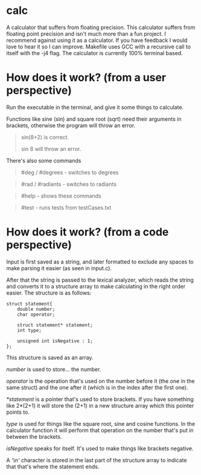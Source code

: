# calc
A calculator that suffers from floating precision.
This calculator suffers from floating point precision and isn't much more than a fun project. I recommend against using it as a calculator. If you have feedback I would love to hear it so I can improve. Makefile uses GCC with a recursive call to itself with the -j4 flag. The calculator is currently 100% terminal based.

# How does it work? (from a user perspective)
Run the executable in the terminal, and give it some things to calculate.

Functions like sine (sin) and square root (sqrt) need their arguments in brackets, otherwise the program will throw an error.
> sin(8+2) is correct.
> 
> sin 8 will throw an error.

There's also some commands
> #deg / #degrees   -   switches to degrees

> #rad / #radiants  -   switches to radiants

> #help             -   shows these commands

> #test             -   runs tests from testCases.txt

# How does it work? (from a code perspective)
Input is first saved as a string, and later formatted to exclude any spaces to make parsing it easier (as seen in input.c).

After that the string is passed to the lexical analyzer, which reads the string and converts it to a structure array to make calculating in the right order easier. The structure is as follows:
```
struct statement{
    double number;
    char operator;
    
    struct statement* statement;
    int type;
    
    unsigned int isNegative : 1;
};
```
This structure is saved as an array.

*number* is used to store... the number.

*operator* is the operation that's used on the number before it (the one in the same struct) and the one after it (which is in the index after the first one).

_*statement_ is a pointer that's used to store brackets. If you have something like 2*(2+1) it will store the (2+1) in a new structure array which this pointer points to.

*type* is used for things like the square root, sine and cosine functions. In the calculator function it will perform that operation on the number that's put in between the brackets.

*isNegative* speaks for itself. It's used to make things like brackets negative.

A _'\n'_ character is stored in the last part of the structure array to indicate that that's where the statement ends.
